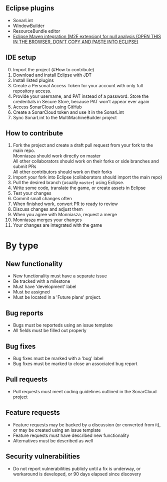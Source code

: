 ## Eclipse plugins
* SonarLint
* WindowBuilder
* ResourceBundle editor
* [Eclipse Maven integration (M2E extension) for null analysis (OPEN THIS IN THE BROWSER, DON'T COPY AND PASTE INTO ECLIPSE)](https://github.com/lastnpe/eclipse-external-annotations-m2e-plugin)

## IDE setup
0. Import the project (#How to contribute)
1. Download and install Eclipse with JDT
2. Install listed plugins
3. Create a Personal Access Token for your account with only full repository access.
4. Provide your username, and PAT instead of a password.
Store the credentials in Secure Store, because PAT won't appear ever again
5. Access SonarCloud using GitHub
6. Create a SonarCloud token and use it in the SonarLint
7. Sync SonarLint to the MultiMachineBuilder project

## How to contribute
1. Fork the project and create a draft pull request from your fork to the main repo.
  <br> Monniasza should work directly on master
  <br> All other collaborators should work on their forks or side branches and submit PRs
  <br> All other contributors should work on their forks
2. Import your fork into Eclipse (collaborators should import the main repo)
3. Pull the desired branch (usually `master`) using Eclipse.
4. Write some code, translate the game, or create assets in Eclipse
5. Test your changes
6. Commit small changes often
7. When finished work, convert PR to ready to review
8. Discuss changes and adjust them
9. When you agree with Monniasza, request a merge
10. Monniasza merges your changes
11. Your changes are integrated with the game

# By type

## New functionality
* New functionality must have a separate issue
* Be tracked with a milestone
* Must have 'development' label
* Must be assigned
* Must be located in a 'Future plans' project.

## Bug reports
* Bugs must be reporteds using an issue template
* All fields must be filled out properly

## Bug fixes
* Bug fixes must be marked with a 'bug' label
* Bug fixes must be marked to close an associated bug report

## Pull requests
* Pull requests must meet coding guidelines outlined in the SonarCloud project

## Feature requests
* Feature requests may be backed by a discussion (or converted from it), or may be created using an issue template
* Feature requests must have described new functionality
* Alternatives must be described as well

## Security vulnerabilities
* Do not report vulnerabilities publicly until a fix is underway, or workaround is developed, or 90 days elapsed since discovery
